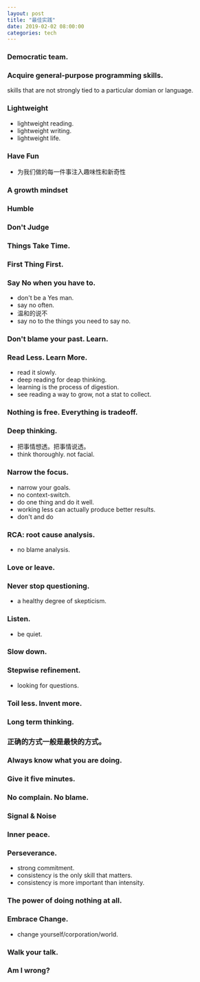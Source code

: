 ```yaml
---
layout: post
title: "最佳实践"
date: 2019-02-02 08:00:00
categories: tech
---
```


### Democratic team.

### Acquire general-purpose programming skills.

skills that are not strongly tied to a particular domian or language.

### Lightweight

- lightweight reading.
- lightweight writing.
- lightweight life.

### Have Fun

- 为我们做的每一件事注入趣味性和新奇性

### A growth mindset

### Humble

### Don't Judge

### Things Take Time.

### First Thing First.

### Say No when you have to.

- don't be a Yes man.
- say no often.
- 温和的说不
- say no to the things you need to say no.

### Don't blame your past. Learn.

### Read Less. Learn More.

- read it slowly.
- deep reading for deap thinking.
- learning is the process of digestion.
- see reading a way to grow, not a stat to collect.

### Nothing is free. Everything is tradeoff.

### Deep thinking.

- 把事情想透。把事情说透。
- think thoroughly. not facial.

### Narrow the focus.

- narrow your goals.
- no context-switch.
- do one thing and do it well.
- working less can actually produce better results.
- don't and do

### RCA: root cause analysis.

- no blame analysis.

### Love or leave.

### Never stop questioning.

- a healthy degree of skepticism.

### Listen.

- be quiet.

### Slow down.

### Stepwise refinement.

- looking for questions.

### Toil less. Invent more.

### Long term thinking.

### 正确的方式一般是最快的方式。

### Always know what you are doing.

### Give it five minutes.

### No complain. No blame.

### Signal & Noise

### Inner peace.

### Perseverance.

- strong commitment.
- consistency is the only skill that matters.
- consistency is more important than intensity.

### The power of doing nothing at all.

### Embrace Change.

- change yourself/corporation/world.

### Walk your talk.

### Am I wrong?
